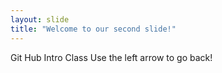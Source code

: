 ```yaml
---
layout: slide
title: "Welcome to our second slide!"
---
```

Git Hub Intro Class
Use the left arrow to go back!
